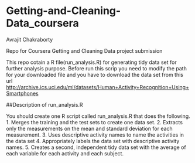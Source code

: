 Getting-and-Cleaning-Data_coursera
==================================
Avrajit Chakraborty

Repo for Coursera Getting and Cleaning Data project submission

This repo cotain a R file(run_analysis.R) for generating tidy data set for further analysis purpose. Before run this scrip you need to modify the path for your downloaded file and you have to download the data set from this url http://archive.ics.uci.edu/ml/datasets/Human+Activity+Recognition+Using+Smartphones


##Description of run_analysis.R

You should create one R script called run_analysis.R that does the following. 1. Merges the training and the test sets to create one data set. 
2. Extracts only the measurements on the mean and standard deviation for each measurement. 
3. Uses descriptive activity names to name the activities in the data set
4. Appropriately labels the data set with descriptive activity names. 
5. Creates a second, independent tidy data set with the average of each variable for each activity and each subject.
